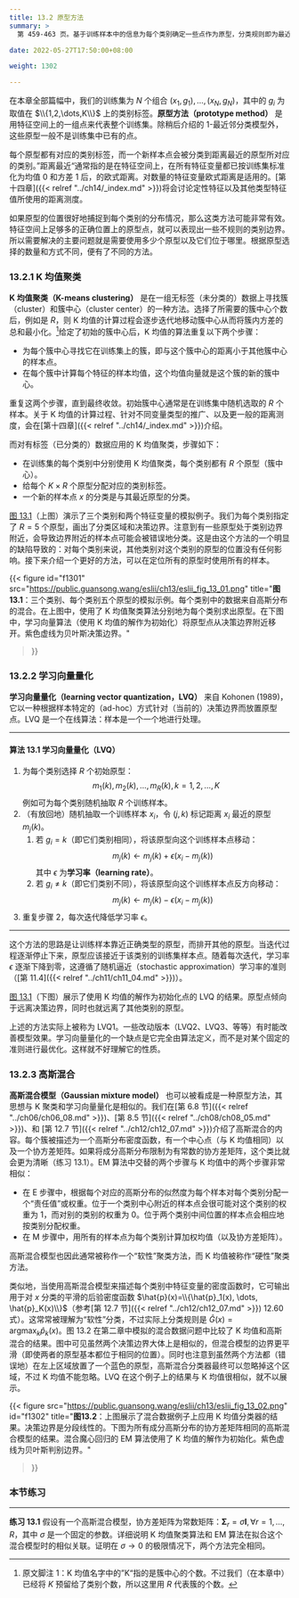```yaml
---
title: 13.2 原型方法
summary: >
  第 459-463 页。基于训练样本中的信息为每个类别确定一些点作为原型，分类规则即为最近距离原型的类别。介绍了三个方法：K 均值、学习向量量化（LVQ）、和高斯混合模型。

date: 2022-05-27T17:50:00+08:00

weight: 1302

---
```


在本章全部篇幅中，我们的训练集为 $N$ 个组合 $(x_1,g_1),\dots,(x_N,g_N)$，其中的 $g_i$ 为取值在 $\\{1,2,\dots,K\\}$ 上的类别标签。**原型方法（prototype method）** 是用特征空间上的一组点来代表整个训练集。除稍后介绍的 1-最近邻分类模型外，这些原型一般不是训练集中已有的点。

每个原型都有对应的类别标签，而一个新样本点会被分类到距离最近的原型所对应的类别。”距离最近“通常指的是在特征空间上，在所有特征变量都已按训练集标准化为均值 0 和方差 1 后，的欧式距离。对数量的特征变量欧式距离是适用的。[第十四章]({{< relref "../ch14/_index.md" >}})将会讨论定性特征以及其他类型特征值所使用的距离测度。

如果原型的位置很好地捕捉到每个类别的分布情况，那么这类方法可能非常有效。特征空间上足够多的正确位置上的原型点，就可以表现出一些不规则的类别边界。所以需要解决的主要问题就是需要使用多少个原型以及它们位于哪里。根据原型选择的数量和方式不同，便有了不同的方法。

### 13.2.1 K 均值聚类

**K 均值聚类（K-means clustering）** 是在一组无标签（未分类的）数据上寻找簇（cluster）和簇中心（cluster center）的一种方法。选择了所需要的簇中心个数后，例如是 $R$，则 K 均值的计算过程会逐步迭代地移动簇中心从而将簇内方差的总和最小化。[^1]给定了初始的簇中心后，K 均值的算法重复以下两个步骤：
- 为每个簇中心寻找它在训练集上的簇，即与这个簇中心的距离小于其他簇中心的样本点。
- 在每个簇中计算每个特征的样本均值，这个均值向量就是这个簇的新的簇中心。

重复这两个步骤，直到最终收敛。初始簇中心通常是在训练集中随机选取的 $R$ 个样本。关于 K 均值的计算过程、针对不同变量类型的推广、以及更一般的距离测度，会在[第十四章]({{< relref "../ch14/_index.md" >}})介绍。

而对有标签（已分类的）数据应用的 K 均值聚类，步骤如下：
- 在训练集的每个类别中分别使用 K 均值聚类，每个类别都有 $R$ 个原型（簇中心）。
- 给每个 $K\times R$ 个原型分配对应的类别标签。
- 一个新的样本点 $x$ 的分类是与其最近原型的分类。

[图 13.1](#figure-f1301)（上图）演示了三个类别和两个特征变量的模拟例子。我们为每个类别指定了 $R=5$ 个原型，画出了分类区域和决策边界。注意到有一些原型处于类别边界附近，会导致边界附近的样本点可能会被错误地分类。这是由这个方法的一个明显的缺陷导致的：对每个类别来说，其他类别对这个类别的原型的位置没有任何影响。接下来介绍一个更好的方法，可以在定位所有的原型时使用所有的样本。

{{< figure
  id="f1301"
  src="https://public.guansong.wang/eslii/ch13/eslii_fig_13_01.png"
  title="**图 13.1**：三个类别、每个类别五个原型的模拟示例。每个类别中的数据来自高斯分布的混合。在上图中，使用了 K 均值聚类算法分别地为每个类别求出原型。在下图中，学习向量算法（使用 K 均值的解作为初始化）将原型点从决策边界附近移开。紫色虚线为贝叶斯决策边界。"
>}}

### 13.2.2 学习向量量化

**学习向量量化（learning vector quantization，LVQ）** 来自 Kohonen (1989)，它以一种根据样本特定的（ad-hoc）方式针对（当前的）决策边界而放置原型点。LVQ 是一个在线算法：样本是一个一个地进行处理。

----------

#### 算法 13.1 学习向量量化（LVQ）

1. 为每个类别选择 $R$ 个初始原型：
   $$m_1(k),m_2(k),\dots,m_R(k),k=1,2,\dots,K$$
   例如可为每个类别随机抽取 $R$ 个训练样本。
2. （有放回地）随机抽取一个训练样本 $x_i$，令 $(j,k)$ 标记距离 $x_i$ 最近的原型 $m_j(k)$。
   1. 若 $g_i=k$（即它们类别相同），将该原型向这个训练样本点移动：
   $$m_j(k) \leftarrow m_j(k) + \epsilon(x_i-m_j(k))$$
   其中 $\epsilon$ 为**学习率（learning rate）**。
   2. 若 $g_i\neq k$（即它们类别不同），将该原型向这个训练样本点反方向移动：
   $$m_j(k) \leftarrow m_j(k) - \epsilon(x_i-m_j(k))$$
3. 重复步骤 2，每次迭代降低学习率 $\epsilon$。

----------

这个方法的思路是让训练样本靠近正确类型的原型，而排开其他的原型。当迭代过程逐渐停止下来，原型应该接近于该类别的训练集样本点。随着每次迭代，学习率 $\epsilon$ 逐渐下降到零，这遵循了随机逼近（stochastic approximation）学习率的准则（[第 11.4]({{< relref "../ch11/ch11_04.md" >}})）。

[图 13.1](#figure-f1301)（下图）展示了使用 K 均值的解作为初始化点的 LVQ 的结果。原型点倾向于远离决策边界，同时也就远离了其他类别的原型。

上述的方法实际上被称为 LVQ1。一些改动版本（LVQ2、LVQ3、等等）有时能改善模型效果。学习向量量化的一个缺点是它完全由算法定义，而不是对某个固定的准则进行最优化。这样就不好理解它的性质。

### 13.2.3 高斯混合

**高斯混合模型（Gaussian mixture model）** 也可以被看成是一种原型方法，其思想与 K 聚类和学习向量量化是相似的。我们在[第 6.8 节]({{< relref "../ch06/ch06_08.md" >}})、[第 8.5 节]({{< relref "../ch08/ch08_05.md" >}})、和 [第 12.7 节]({{< relref "../ch12/ch12_07.md" >}})介绍了高斯混合的内容。每个簇被描述为一个高斯分布密度函数，有一个中心点（与 K 均值相同）以及一个协方差矩阵。如果将成分高斯分布限制为有常数的协方差矩阵，这个类比就会更为清晰（练习 13.1）。EM 算法中交替的两个步骤与 K 均值中的两个步骤非常相似：
- 在 E 步骤中，根据每个对应的高斯分布的似然度为每个样本对每个类别分配一个“责任值”或权重。位于一个类别中心附近的样本点会很可能对这个类别的权重为 1，而对别的类别的权重为 0。位于两个类别中间位置的样本点会相应地按类别分配权重。
- 在 M 步骤中，用所有的样本点为每个类别计算加权均值（以及协方差矩阵）。

高斯混合模型也因此通常被称作一个“软性”聚类方法，而 K 均值被称作“硬性”聚类方法。

类似地，当使用高斯混合模型来描述每个类别中特征变量的密度函数时，它可输出用于对 $x$ 分类的平滑的后验密度函数 $\hat{p}(x)=\\{\hat{p}_1(x), \dots, \hat{p}_K(x)\\}$（参考[第 12.7 节]({{< relref "../ch12/ch12_07.md" >}}) 12.60 式）。这常常被理解为“软性”分类，不过实际上分类规则是 $\hat{G}(x)=\operatorname{argmax}_k \hat{p}_k(x)$。图 13.2 在第二章中模拟的混合数据问题中比较了 K 均值和高斯混合的结果。图中可见虽然两个决策边界大体上是相似的，但混合模型的边界更平滑（即使两者的原型基本都位于相同的位置）。同时也注意到虽然两个方法都（错误地）在左上区域放置了一个蓝色的原型，高斯混合分类器最终可以忽略掉这个区域，不过 K 均值不能忽略。LVQ 在这个例子上的结果与 K 均值很相似，就不以展示。

{{< figure
  src="https://public.guansong.wang/eslii/ch13/eslii_fig_13_02.png"
  id="f1302"
  title="**图13.2**：上图展示了混合数据例子上应用 K 均值分类器的结果。决策边界是分段线性的。下图为所有成分高斯分布的协方差矩阵相同的高斯混合模型的结果。混合魔心回归的 EM 算法使用了 K 均值的解作为初始化。紫色虚线为贝叶斯判别边界。"
>}}

### 本节练习

----------

**练习 13.1**
假设有一个高斯混合模型，协方差矩阵为常数矩阵：$\mathbf{\Sigma}_r=\sigma\mathbf{I}, \forall r=1,\dots,R$，其中 $\sigma$ 是一个固定的参数。详细说明 K 均值聚类算法和 EM 算法在拟合这个混合模型时的相似关联。证明在 $\sigma\rightarrow 0$ 的极限情况下，两个方法完全相同。

[^1]: 原文脚注 1：K 均值名字中的”K“指的是簇中心的个数。不过我们（在本章中）已经将 $K$ 预留给了类别个数，所以这里用 $R$ 代表簇的个数。